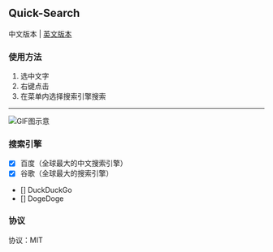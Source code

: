 ## Quick-Search

中文版本 | [英文版本](#)

### 使用方法

1. 选中文字
2. 右键点击
3. 在菜单内选择搜索引擎搜索

---

![GIF图示意](https://cdn.jsdelivr.net/gh/oCoke/Assets@master/project/quick-search.gif)

### 搜索引擎
- [x] 百度（全球最大的中文搜索引擎）
- [x] 谷歌（全球最大的搜索引擎）
- [] DuckDuckGo
- [] DogeDoge

### 协议
协议：MIT